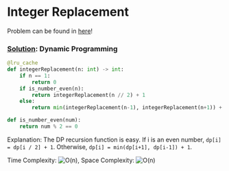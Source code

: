 # Integer Replacement

Problem can be found in [here](https://leetcode.com/problems/integer-break/)!

### [Solution](/Dynamic%20Programming/397-IntegerReplacement/solution.py): Dynamic Programming

```python
@lru_cache
def integerReplacement(n: int) -> int:
    if n == 1:
        return 0
    if is_number_even(n):
        return integerReplacement(n // 2) + 1
    else:
        return min(integerReplacement(n-1), integerReplacement(n+1)) + 1

def is_number_even(num):
    return num % 2 == 0
```

Explanation: The DP recursion function is easy. If i is an even number, `dp[i] = dp[i / 2] + 1`. Otherwise, `dp[i] = min(dp[i+1], dp[i-1]) + 1`.

Time Complexity: ![O(n)](<https://latex.codecogs.com/svg.image?\inline&space;O(n^2)>), Space Complexity: ![O(n)](<https://latex.codecogs.com/svg.image?\inline&space;O(n)>)
